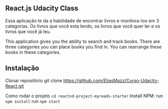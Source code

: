 ## React.js Udacity Class

Essa aplicação te da a habilidade de encontrar livros e monitora-los em 3 categorias. Os livros que você esta lendo, os livros que você quer ler e os livros que você já leu.

This application gives you the ability to search and track books. There are three categories you can place books you find in. You can rearrange these books in these categories.

## Instalação

Clonar repositório
git clone https://github.com/EliasMazz/Curso-Udacity-React.git

Como rodar o projeto
`cd reactnd-project-myreads-starter`
Install NPM:
run `npm install`
run `npm start`

